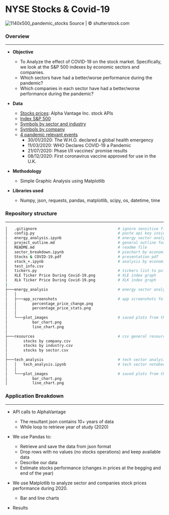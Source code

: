 # NYSE Stocks & Covid-19
![1140x500_pandemic_stocks](https://user-images.githubusercontent.com/78886087/117244187-36587f80-adfe-11eb-8f46-ffd4cc64798c.jpg)
Source | © shutterstock.com

### Overview

-------------------------------------------------------------------------------------------------------------------------------------
- **Objective**
     * To Analyze the effect of COVID-19 on the stock market. Specifically, we look at the S&P 500 indexes by economic sectors and companies.
     *  Which sectors have had a better/worse performance during the pandemic?
     *  Which companies in each sector have had a better/worse performance during the pandemic?
- **Data**
     * [Stocks prices](https://www.alphavantage.co/#about): Alpha Vantage Inc. stock APIs 
     * [Index S&P 500](https://www.ssga.com/library-content/products/factsheets/etfs/us/factsheet-us-en-spy.pdf)
     * [Symbols by sector and industry](https://www.ssga.com/library-content/products/fund-docs/etfs/us/information-schedules/spdr-etf-listing.pdf)
     * [Symbols by company](https://stockmarketmba.com/stocksinthesp500.php)
     * [4 pandemic relevant events](https://www.ajmc.com/view/a-timeline-of-covid19-developments-in-2020)
       * 30/01/2020: The W.H.O. declared a global health emergency
       * 11/03/2020: WHO Declares COVID-19 a Pandemic
       * 21/07/2020: Phase I/II vaccines' promise results
       * 08/12/2020: First coronavirus vaccine approved for use in the U.K.


- **Methodology**
     * Simple Graphic Analysis using Matplotlib 
- **Libraries used**
     * Numpy, json, requests, pandas, matplotlib, scipy, os, datetime, time

### Repository structure
___________

``` bash
│   .gitignore                                    # ignore sensitive files
│   config.py                                     # paste api key inside this file
│   energy_analysis.ipynb                         # energy sector analysis
│   project_outline.md                            # general outline for the project
│   README.md                                     # readme file 
│   sector_breakdown.ipynb                        # piechart by economic sector
│   Stocks & COVID-19.pdf                         # presentation pdf
│   stock_+.ipynb                                 # analysis by economic sector
│   test_info.csv
│   tickers.py                                    # tickers list to pull from
│   XLE Ticker Price During Covid-19.png          # XLE index graph
│   XLk Ticker Price During Covid-19.png          # XLK index graph
|
├───energy_analysis                               # energy sector analysis folder
│   │
│   ├───app_screenshots                           # app screenshots folder
│   │       percentage_price_change.png
│   │       percentage_price_stats.png
│   │
│   └───plot_images                               # saved plots from the notebook
│           bar_chart.png
│           line_chart.png
│
├───resources                                     # csv general resources
│       stocks by company.csv
│       stocks by industry.csv
│       stocks by sector.csv
│
├───tech_analysis                                 # tech sector analysis folder
│   │   tech_analysis.ipynb                       # tech sector notebook
│   │
│   └───plot_images                               # saved plots from the notebook
│           bar_chart.png
│           line_chart.png

````
### Application Breakdown
-------------------------------------------------------------------------------------------------------------------------------------
- API calls to AlphaVantage
   * The resultant json contains 10+ years of data
   * While loop to retrieve year of study (2020)
 
- We use Pandas to:
   *  Retrieve and save the data from json format
   *  Drop rows with no values (no stocks operations) and keep available data
   *  Describe our data
   *  Estimate stocks performance (changes in prices at the begging and end of the year)
   
- We use Matplotlib to analyze sector and companies stock prices performance during 2020. 
  *  Bar and line charts
  
- Results

